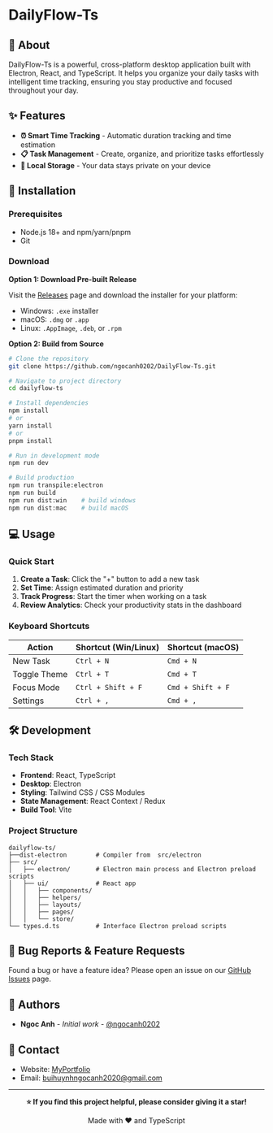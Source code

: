 # DailyFlow-Ts

## 📖 About

DailyFlow-Ts is a powerful, cross-platform desktop application built with Electron, React, and TypeScript. It helps you organize your daily tasks with intelligent time tracking, ensuring you stay productive and focused throughout your day.

## ✨ Features

- **⏰ Smart Time Tracking** - Automatic duration tracking and time estimation
- **📋 Task Management** - Create, organize, and prioritize tasks effortlessly
- **💾 Local Storage** - Your data stays private on your device

## 🚀 Installation
### Prerequisites

- Node.js 18+ and npm/yarn/pnpm
- Git

### Download

**Option 1: Download Pre-built Release**

Visit the [Releases](https://github.com/yourusername/dailyflow-ts/releases) page and download the installer for your platform:
- Windows: `.exe` installer
- macOS: `.dmg` or `.app`
- Linux: `.AppImage`, `.deb`, or `.rpm`

**Option 2: Build from Source**

```bash
# Clone the repository
git clone https://github.com/ngocanh0202/DailyFlow-Ts.git

# Navigate to project directory
cd dailyflow-ts

# Install dependencies
npm install
# or
yarn install
# or
pnpm install

# Run in development mode
npm run dev

# Build production
npm run transpile:electron
npm run build
npm run dist:win    # build windows
npm run dist:mac    # build macOS
```

## 💻 Usage

### Quick Start

1. **Create a Task**: Click the "+" button to add a new task
2. **Set Time**: Assign estimated duration and priority
3. **Track Progress**: Start the timer when working on a task
4. **Review Analytics**: Check your productivity stats in the dashboard

### Keyboard Shortcuts

| Action | Shortcut (Win/Linux) | Shortcut (macOS) |
|--------|---------------------|------------------|
| New Task | `Ctrl + N` | `Cmd + N` |
| Toggle Theme | `Ctrl + T` | `Cmd + T` |
| Focus Mode | `Ctrl + Shift + F` | `Cmd + Shift + F` |
| Settings | `Ctrl + ,` | `Cmd + ,` |

## 🛠️ Development

### Tech Stack

- **Frontend**: React, TypeScript
- **Desktop**: Electron
- **Styling**: Tailwind CSS / CSS Modules
- **State Management**: React Context / Redux
- **Build Tool**: Vite

### Project Structure

```
dailyflow-ts/
├──dist-electron        # Compiler from  src/electron
├── src/
│   ├── electron/       # Electron main process and Electron preload scripts
│   ├── ui/             # React app
│   │   ├── components/
│   │   ├── helpers/
│   │   ├── layouts/
│   │   ├── pages/
│   │   └── store/
└── types.d.ts          # Interface Electron preload scripts
```

## 🐛 Bug Reports & Feature Requests

Found a bug or have a feature idea? Please open an issue on our [GitHub Issues](https://github.com/ngocanh0202/DailyFlow-Ts.git/issues) page.


## 👥 Authors

- **Ngoc Anh** - *Initial work* - [@ngocanh0202](https://github.com/ngocanh0202)

## 📧 Contact

- Website: [MyPortfolio](https://ngocanh0202.github.io/MyPortfolio/)
- Email: buihuynhngocanh2020@gmail.com

---

<div align="center">

**⭐ If you find this project helpful, please consider giving it a star!**

Made with ❤️ and TypeScript

</div>
